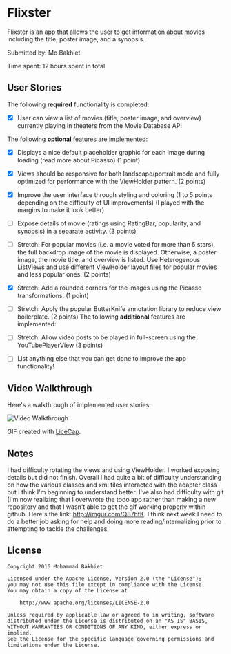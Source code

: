 # Flixster

Flixster is an app that allows the user to get information about movies including the title, poster image, and a synopsis.

Submitted by: Mo Bakhiet

Time spent: 12 hours spent in total

## User Stories

The following **required** functionality is completed:

* [x] User can view a list of movies (title, poster image, and overview) currently playing in theaters from the Movie
Database API

The following **optional** features are implemented:

* [x] Displays a nice default placeholder graphic for each image during loading (read more about Picasso) (1 point)
* [x] Views should be responsive for both landscape/portrait mode and fully optimized for performance with the ViewHolder pattern. (2 points)
* [x] Improve the user interface through styling and coloring (1 to 5 points depending on the difficulty of UI improvements) (I played with the margins to make it look better)
* [ ] Expose details of movie (ratings using RatingBar, popularity, and synopsis) in a separate activity. (3 points)
* [ ] Stretch: For popular movies (i.e. a movie voted for more than 5 stars), the full backdrop image of the movie is displayed. Otherwise, a poster image, the movie title, and overview is listed. Use Heterogenous ListViews and use different ViewHolder layout files for popular movies and less popular ones. (2 points)
* [x] Stretch: Add a rounded corners for the images using the Picasso transformations. (1 point)
* [ ] Stretch: Apply the popular ButterKnife annotation library to reduce view boilerplate. (2 points)
The following **additional** features are implemented:
* [ ] Stretch: Allow video posts to be played in full-screen using the YouTubePlayerView (3 points)

* [ ] List anything else that you can get done to improve the app functionality!

## Video Walkthrough 

Here's a walkthrough of implemented user stories:

<img src='http://imgur.com/Q87hfKB.gif' title='Bakhiet ToDo App' width='' alt='Video Walkthrough' />

GIF created with [LiceCap](http://www.cockos.com/licecap/).

## Notes

I had difficulty rotating the views and using ViewHolder. I worked exposing details but did not finish. Overall I had quite a bit of difficulty understanding on how the various classes and xml files interacted with the adapter class but I think I'm beginning to understand better. I've also had difficulty with git (I'm now realizing that I overwrote the todo app rather than making a new repository and that I wasn't able to get the gif working properly within github. Here's the link: http://imgur.com/Q87hfK. I think next week I need to do a better job asking for help and doing more reading/internalizing prior to attempting to tackle the challenges.

## License

    Copyright 2016 Mohammad Bakhiet

    Licensed under the Apache License, Version 2.0 (the "License");
    you may not use this file except in compliance with the License.
    You may obtain a copy of the License at

        http://www.apache.org/licenses/LICENSE-2.0

    Unless required by applicable law or agreed to in writing, software
    distributed under the License is distributed on an "AS IS" BASIS,
    WITHOUT WARRANTIES OR CONDITIONS OF ANY KIND, either express or implied.
    See the License for the specific language governing permissions and
    limitations under the License.
